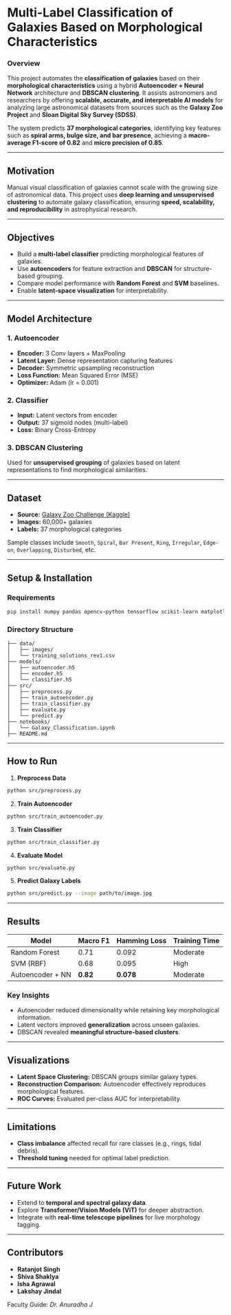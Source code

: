 # Multi-Label Classification of Galaxies Based on Morphological Characteristics

### Overview
This project automates the **classification of galaxies** based on their **morphological characteristics** using a hybrid **Autoencoder + Neural Network** architecture and **DBSCAN clustering**. It assists astronomers and researchers by offering **scalable, accurate, and interpretable AI models** for analyzing large astronomical datasets from sources such as the **Galaxy Zoo Project** and **Sloan Digital Sky Survey (SDSS)**.

The system predicts **37 morphological categories**, identifying key features such as **spiral arms, bulge size, and bar presence**, achieving a **macro-average F1-score of 0.82** and **micro precision of 0.85**.

---

## Motivation
Manual visual classification of galaxies cannot scale with the growing size of astronomical data. This project uses **deep learning and unsupervised clustering** to automate galaxy classification, ensuring **speed, scalability, and reproducibility** in astrophysical research.

---

## Objectives
- Build a **multi-label classifier** predicting morphological features of galaxies.
- Use **autoencoders** for feature extraction and **DBSCAN** for structure-based grouping.
- Compare model performance with **Random Forest** and **SVM** baselines.
- Enable **latent-space visualization** for interpretability.

---

## Model Architecture

### 1. Autoencoder
- **Encoder:** 3 Conv layers + MaxPooling
- **Latent Layer:** Dense representation capturing features
- **Decoder:** Symmetric upsampling reconstruction
- **Loss Function:** Mean Squared Error (MSE)
- **Optimizer:** Adam (lr = 0.001)

### 2. Classifier
- **Input:** Latent vectors from encoder
- **Output:** 37 sigmoid nodes (multi-label)
- **Loss:** Binary Cross-Entropy

### 3. DBSCAN Clustering
Used for **unsupervised grouping** of galaxies based on latent representations to find morphological similarities.

---

## Dataset
- **Source:** [Galaxy Zoo Challenge (Kaggle)](https://www.kaggle.com/competitions/galaxy-zoo-the-galaxy-challenge/data)
- **Images:** 60,000+ galaxies
- **Labels:** 37 morphological categories

Sample classes include `Smooth`, `Spiral`, `Bar Present`, `Ring`, `Irregular`, `Edge-on`, `Overlapping`, `Disturbed`, etc.

---

## Setup & Installation

### Requirements
```bash
pip install numpy pandas opencv-python tensorflow scikit-learn matplotlib tqdm
```

### Directory Structure
```
├── data/
│   ├── images/
│   └── training_solutions_rev1.csv
├── models/
│   ├── autoencoder.h5
│   ├── encoder.h5
│   └── classifier.h5
├── src/
│   ├── preprocess.py
│   ├── train_autoencoder.py
│   ├── train_classifier.py
│   ├── evaluate.py
│   └── predict.py
├── notebooks/
│   └── Galaxy_Classification.ipynb
├── README.md
```

---

## How to Run

1. **Preprocess Data**
```bash
python src/preprocess.py
```
2. **Train Autoencoder**
```bash
python src/train_autoencoder.py
```
3. **Train Classifier**
```bash
python src/train_classifier.py
```
4. **Evaluate Model**
```bash
python src/evaluate.py
```
5. **Predict Galaxy Labels**
```bash
python src/predict.py --image path/to/image.jpg
```

---

## Results
| Model | Macro F1 | Hamming Loss | Training Time |
|--------|-----------|---------------|----------------|
| Random Forest | 0.71 | 0.092 | Moderate |
| SVM (RBF) | 0.68 | 0.095 | High |
| Autoencoder + NN | **0.82** | **0.078** | Moderate |

### Key Insights
- Autoencoder reduced dimensionality while retaining key morphological information.
- Latent vectors improved **generalization** across unseen galaxies.
- DBSCAN revealed **meaningful structure-based clusters**.

---

## Visualizations
- **Latent Space Clustering:** DBSCAN groups similar galaxy types.
- **Reconstruction Comparison:** Autoencoder effectively reproduces morphological features.
- **ROC Curves:** Evaluated per-class AUC for interpretability.

---

## Limitations
- **Class imbalance** affected recall for rare classes (e.g., rings, tidal debris).
- **Threshold tuning** needed for optimal label prediction.

---

## Future Work
- Extend to **temporal and spectral galaxy data**.
- Explore **Transformer/Vision Models (ViT)** for deeper abstraction.
- Integrate with **real-time telescope pipelines** for live morphology tagging.

---

## Contributors
- **Ratanjot Singh**  
- **Shiva Shaklya**  
- **Isha Agrawal**  
- **Lakshay Jindal**  

Faculty Guide: *Dr. Anuradha J*


